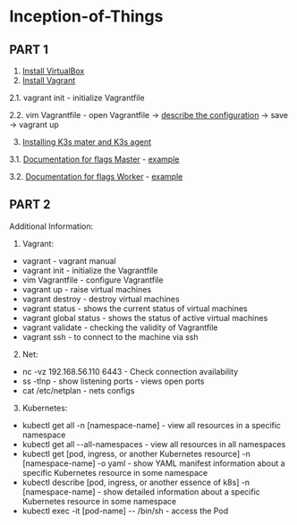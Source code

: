 # Inception-of-Things
## PART 1

1. [Install VirtualBox](https://www.virtualbox.org/wiki/Linux_Downloads)
2. [Install Vagrant](https://developer.hashicorp.com/vagrant/downloads)
	
2.1. vagrant init - initialize Vagrantfile
	
2.2. vim Vagrantfile - open Vagrantfile -> [describe the configuration](https://developer.hashicorp.com/vagrant/docs/vagrantfile) -> save -> vagrant up


3. [Installing K3s mater and K3s agent](https://docs.k3s.io/quick-start)

3.1. [Documentation for flags Master](https://docs.k3s.io/cli/server) - [example](https://github.com/SavchenkoDV/Inception-of-Things/blob/main/p1/scripts/server.sh)

3.2. [Documentation for flags Worker](https://docs.k3s.io/cli/agent)  - [example](https://github.com/SavchenkoDV/Inception-of-Things/blob/main/p1/scripts/worker.sh) 

## PART 2





Additional Information:
1. Vagrant: 
- vagrant - vagrant manual
- vagrant init - initialize the Vagrantfile
- vim Vagrantfile - configure Vagrantfile
- vagrant up - raise virtual machines
- vagrant destroy - destroy virtual machines
- vagrant status - shows the current status of virtual machines
- vagrant global status - shows the status of active virtual machines
- vagrant validate - checking the validity of Vagrantfile
- vagrant ssh <machine name> - to connect to the machine via ssh
2. Net:
- nc -vz 192.168.56.110 6443 - Check connection availability
- ss -tlnp - show listening ports - views open ports
- cat /etc/netplan - nets configs
3. Kubernetes:
- kubectl get all -n [namespace-name] - view all resources in a specific namespace
- kubectl get all --all-namespaces - view all resources in all namespaces
- kubectl get [pod, ingress, or another Kubernetes resource] -n [namespace-name] -o yaml - show YAML manifest information about a specific Kubernetes resource in some namespace
- kubectl describe [pod, ingress, or another essence of k8s] -n [namespace-name] - show detailed information about a specific Kubernetes resource in some namespace
- kubectl exec -it [pod-name] -- /bin/sh - access the Pod
